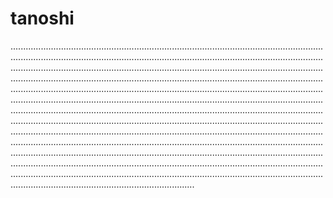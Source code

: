 # tanoshi

.....................................................................................................................................................................................................................................................................................................................................................................................................................................................................................................................................................................................................................................................................................................................................................................................................................................................................................................................................................................................................................................................................................................................................................................................................................................................................................................................................................................................................................................................................................................................................................................................................................................................................................................................................................